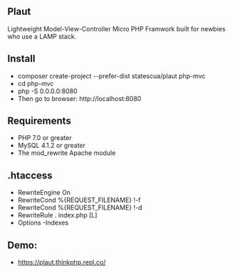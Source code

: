 ## Plaut

Lightweight Model-View-Controller Micro PHP Framwork built for newbies who use a LAMP stack.

## Install

* composer create-project --prefer-dist statescua/plaut php-mvc
* cd php-mvc
* php -S 0.0.0.0:8080
* Then go to browser: http://localhost:8080

## Requirements

* PHP 7.0 or greater
* MySQL 4.1.2 or greater
* The mod_rewrite Apache module

## .htaccess
* RewriteEngine On
* RewriteCond %{REQUEST_FILENAME} !-f
* RewriteCond %{REQUEST_FILENAME} !-d
* RewriteRule . index.php [L]
* Options -Indexes

## Demo:

* https://plaut.thinkphp.repl.co/
